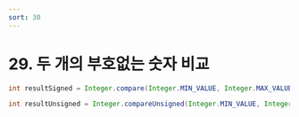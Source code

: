 ```yaml
---
sort: 30
---
```


# 29. 두 개의 부호없는 숫자 비교

```java
int resultSigned = Integer.compare(Integer.MIN_VALUE, Integer.MAX_VALUE);   // -1

int resultUnsigned = Integer.compareUnsigned(Integer.MIN_VALUE, Integer.MAX_VALUE); // 1
```